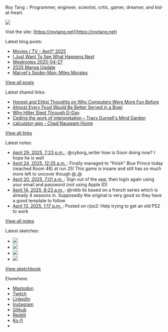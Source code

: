 Roy Tang :: Programmer, engineer, scientist, critic, gamer, dreamer, and kid-at-heart.

![](https://roytang.net/static/img/profile.jpg)

Visit the site: [https://roytang.net](https://roytang.net)

Latest blog posts:

- [Movies / TV - April* 2025](https://roytang.net/2025/05/movies-tv-april-2025/)
- [I Just Want To See What Happens Next](https://roytang.net/2025/04/what-happens-next/)
- [Weeknotes 2025-04-27](https://roytang.net/2025/04/weeknotes-04-27/)
- [2025 Manga Update](https://roytang.net/2025/04/2025-manga-update/)
- [Marvel&#x27;s Spider-Man: Miles Morales](https://roytang.net/2025/04/miles-morales/)

[View all posts](https://roytang.net/blog)

Latest shared links:

- [Honest and Elitist Thoughts on Why Computers Were More Fun Before](https://roytang.net/2025/04/d50b6cd7f36614e4927ed97ce04fa042/)
- [Almost Every Food Would Be Better Served in a Bowl](https://roytang.net/2025/04/e839fe49bfa15b62caed4bc68aadaa11/)
- [Why Hitler Slept Through D-Day](https://roytang.net/2025/04/431e8764445e2247f874f7dea0ec494a/)
- [Ceding the work of interpretation – Tracy Durnell&#x27;s Mind Garden](https://roytang.net/2025/04/481a3dd2b3d37a2944682de908db28ad/)
- [calculator-app - Chad Nauseam Home](https://roytang.net/2025/04/0d49e3edba3e72407ba7361ae3e33877/)

[View all links](https://roytang.net/links)

Latest notes:

- [April 29, 2025, 7:23 p.m. ](https://roytang.net/2025/04/114420995764326815/): @cyborg_writer how is Goon doing now? I hope he is well
- [April 24, 2025, 12:35 a.m. ](https://roytang.net/2025/04/114388248772142277/): Finally managed to &quot;finish&quot; Blue Prince today (reached Room 46) at run 25! This game is insane and still has so much more left to uncover though @_@
- [April 20, 2025, 7:01 a.m. ](https://roytang.net/2025/04/mo05jvj/): Sign out of the app, then login again using your email and password (not using Apple ID)
- [April 14, 2025, 6:23 a.m. ](https://roytang.net/2025/04/114332992977764366/): @robb its based on a french series which is already 4 seasons in. Supposedly the original is very good so they have a good template to follow
- [April 13, 2025, 1:17 p.m. ](https://roytang.net/2025/04/1jy0bfh/): Posted on r/ps2: Help trying to get an old PS2 to work

[View all notes](https://roytang.net/notes)

Latest sketches:


- ![](https://roytang.net/media/cache/32/e6/32e6bccc49e8369f7e33d4b393e24821.jpg)
- ![](https://roytang.net/media/cache/6d/bb/6dbb65d9198fe1692eed00385ef079c4.jpg)
- ![](https://roytang.net/media/cache/55/78/5578c142afd534e31f9723865e041b14.jpg)
- ![](https://roytang.net/media/cache/ab/48/ab48f5f9b0480e3f07e72a0a6795f014.jpg)

[View sketchbook](https://roytang.net/albums/sketchbook)


Elsewhere:

- [Mastodon](https://indieweb.social/@roytang)
- [Twitch](https://twitch.tv/twitchyroy)
- [LinkedIn](https://www.linkedin.com/in/roytang)
- [Instagram](https://instagram.com/roytang0400)
- [Github](https://github.com/roytang)
- [Reddit](https://reddit.com/u/hungryroy)
- [Ko-fi](https://ko-fi.com/roytang)
- [](mailto:hello@roytang.net)